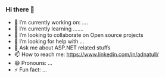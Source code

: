 ### Hi there 👋


- 🔭 I’m currently working on: ....
- 🌱 I’m currently learning .......
- 👯 I’m looking to collaborate on Open source projects
- 🤔 I’m looking for help with ...
- 💬 Ask me about ASP.NET related stuffs
- 📫 How to reach me: https://www.linkedin.com/in/adnatull/
- 😄 Pronouns: ...
- ⚡ Fun fact: ...


